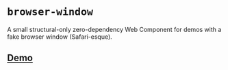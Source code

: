 # `browser-window`

A small structural-only zero-dependency Web Component for demos with a fake browser window (Safari-esque).

## [Demo](https://zachleat.github.io/browser-window/demo.html)
